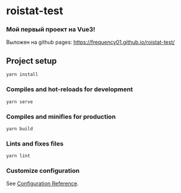 # roistat-test

### Мой первый проект на Vue3! 
Выложен на github pages: https://frequency01.github.io/roistat-test/


## Project setup
```
yarn install
```

### Compiles and hot-reloads for development
```
yarn serve
```

### Compiles and minifies for production
```
yarn build
```

### Lints and fixes files
```
yarn lint
```

### Customize configuration
See [Configuration Reference](https://cli.vuejs.org/config/).





